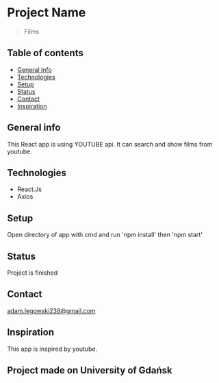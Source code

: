 # Project Name
> Films

## Table of contents
* [General info](#general-info)
* [Technologies](#technologies)
* [Setup](#setup)
* [Status](#status)
* [Contact](#contact)
* [Inspiration](#inspiration)


## General info
This React app is using YOUTUBE api. It can search and show films from youtube.

## Technologies
* React.Js
* Axios

## Setup
Open directory of app with cmd and run 'npm install' then 'npm start'

## Status
Project is finished

## Contact
adam.legowski238@gmail.com

## Inspiration
This app is inspired by youtube.


## Project made on University of Gdańsk
